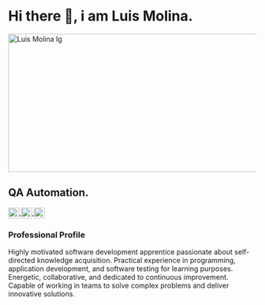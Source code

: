 # **Hi there 👋, i am Luis Molina.**
<img align="center" alt="Luis Molina Ig" width="1500px" height="280px" style="vertical-align: middle" src="https://www.msystechnologies.com/wp-content/uploads/2019/12/QA-Automation.jpg" />

## **QA Automation.**

<a href="https://www.linkedin.com/in/luis-eduardo-molina-paniagua/">
    <img align="center" alt="LinkedIn Luis Molina" width="22px" src="https://cdn.jsdelivr.net/npm/simple-icons@v3/icons/linkedin.svg" />
</a>
 <a href = "mailto: lemolina27@hotmail.com">
    <img align="center" src="https://simpleicons.org/icons/gmail.svg"  width="22" />
</a>
<a href="https://www.instagram.com/le.molina27/">
  <img align="center" alt="Luis Molina Ig" width="22px" src="https://cdn.jsdelivr.net/npm/simple-icons@v3/icons/instagram.svg" />
</a>


### **Professional Profile**

Highly motivated software development apprentice passionate about
self-directed knowledge acquisition. Practical experience in
programming, application development, and software testing for learning
purposes. Energetic, collaborative, and dedicated to continuous
improvement. Capable of working in teams to solve complex problems
and deliver innovative solutions.


<!--
**Molina1913/Molina1913** is a ✨ _special_ ✨ repository because its `README.md` (this file) appears on your GitHub profile.

Here are some ideas to get you started:

- 🔭 I’m currently working on ...
- 🌱 I’m currently learning ...
- 👯 I’m looking to collaborate on ...
- 🤔 I’m looking for help with ...
- 💬 Ask me about ...
- 📫 How to reach me: ...
- 😄 Pronouns: ...
- ⚡ Fun fact: ...
-->
